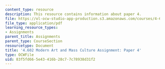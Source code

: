 ```yaml
---
content_type: resource
description: This resource contains information about paper 4.
file: https://ol-ocw-studio-app-production.s3.amazonaws.com/courses/4-602-modern-art-and-mass-culture-spring-2012/83f5fd665e43416b28c77c78938d31f2_MIT4_602S12_paper4.pdf
file_type: application/pdf
learning_resource_types:
- Assignments
parent_title: Assignments
parent_type: CourseSection
resourcetype: Document
title: '4.602 Modern Art and Mass Culture Assignment: Paper 4'
type: OCWFile
uid: 83f5fd66-5e43-416b-28c7-7c78938d31f2
---
```

